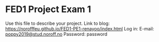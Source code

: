 # FED1 Project Exam 1

Use this file to describe your project.
Link to blog:
https://norofffeu.github.io/FED1-PE1-renayoo/index.html
Log in:
E-mail: poppy2019@stud.noroff.no 
Password: password
